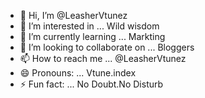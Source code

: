 - 👋 Hi, I’m @LeasherVtunez
- 👀 I’m interested in ... Wild wisdom
- 🌱 I’m currently learning ... Markting
- 💞️ I’m looking to collaborate on ... Bloggers
- 📫 How to reach me ... @LeasherVtunez
- 😄 Pronouns: ... Vtune.index
- ⚡ Fun fact: ... No Doubt.No Disturb

<!---
LeasherVtunez/LeasherVtunez is a ✨ special ✨ repository because its `README.md` (this file) appears on your GitHub profile.
You can click the Preview link to take a look at your changes.
--->
